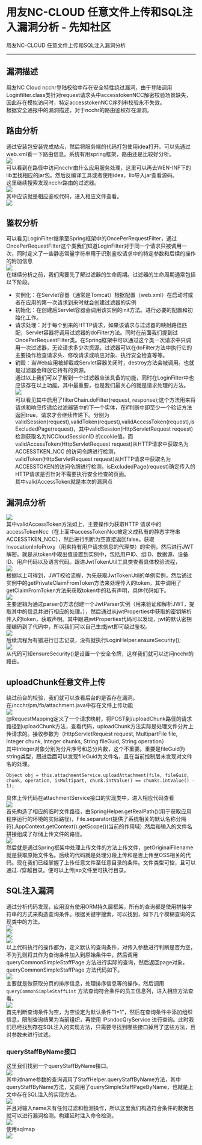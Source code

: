 

# 用友NC-CLOUD 任意文件上传和SQL注入漏洞分析 - 先知社区

用友NC-CLOUD 任意文件上传和SQL注入漏洞分析

- - -

## 漏洞描述

用友NC Cloud ncchr登陆校验中存在安全特性绕过漏洞，由于登陆调用Loginfilter.class类针对request请求头中accesstokenNCC解密校验场景缺失，因此存在模拟访问时，特定accesstokenNCC序列串校验永不失效。  
根据安全通报中的漏洞描述，对于ncchr的路由鉴权存在漏洞。

## 路由分析

通过安装包安装完成站点，然后将服务端的代码打包使用idea打开。可以先通过web.xml看一下路由信息。系统有用spring框架，路由还是比较好分析。  
[![](assets/1702520978-62d728487e711f3b368989c72fd5116e.png)](https://xzfile.aliyuncs.com/media/upload/picture/20231212173547-d49f97d0-98d1-1.png)  
可以看到在路径中访问ncchr由什么应用服务处理，这里可以再去WEN-INF下的lib里找相应的jar包。然后反编译工具或者使用idea，lib导入jar查看源码。  
这里继续搜索发现ncchr路由的过滤器。  
[![](assets/1702520978-18ae171c2a8a0efbfaed766582d7f534.png)](https://xzfile.aliyuncs.com/media/upload/picture/20231212173648-f8fff0ac-98d1-1.png)  
其中应该就是相应鉴权代码，进入相应文件查看。  
[![](assets/1702520978-a1555b87952c9f6ac79d6a5ee257c747.png)](https://xzfile.aliyuncs.com/media/upload/picture/20231212173720-0bf4d128-98d2-1.png)

## 鉴权分析

可以看见LoginFilter继承至Spring框架中的OncePerRequestFilter，通过OncePerRequestFilter这个类我们知道LoginFilter对于同一个请求只被调用一次，同时定义了一些静态常量字符串用于识别鉴权请求中的特定参数和后续的操作的附加信息  
[![](assets/1702520978-4f30a1fa3f01c571dd5b2ce5b62c28b6.png)](https://xzfile.aliyuncs.com/media/upload/picture/20231212173736-15557ca4-98d2-1.png)  
在继续分析之前，我们需要先了解过滤器的生命周期。过滤器的生命周期通常包括以下阶段。

-   实例化：在Servlet容器（通常是Tomcat）根据配置（web.xml）在启动时或者在应用的第一次请求到来时就会创建过滤器的实例
-   初始化：在创建后Servlet容器会调用该实例的init方法。进行必要的配置和初始化工作。
-   请求处理：对于每个到来的HTTP请求，如果该请求与过滤器的映射路径匹配，Servlet容器将调用过滤器的doFilter方法。同时在前面我们提到过OncePerRequestFilter类。在Spring框架中可以通过这个类一次请求中只调用一次过滤器，无论请求多少次资源。过滤器可以在doFilter方法中执行它的主要操作检查请求头、修改请求或响应对象、执行安全检查等等。
-   销毁：当Web应用被卸载或Servlet容器关闭时，destroy方法会被调用。也就是过滤器会释放它持有的资源。  
    通过以上我们可以了解到一个过滤器应该具备的功能，同时在LoginFilter中也应该存在以上功能。其中最重要，也是我们最关心的就是请求处理的方法。  
    [![](assets/1702520978-74a35894e8b545e5d8b0e80e255d46b3.png)](https://xzfile.aliyuncs.com/media/upload/picture/20231212173815-2cbdc75c-98d2-1.png)  
    可以看见其中启用了filterChain.doFilter(request, response);这个方法用来将请求和响应传递给过滤器链中的下一个实体，在if判断中即至少一个验证方法返回true，请求才会继续传递下。分别为validSession(request),validToken(request),validAccessToken(request),isExcludedPage(request)，其中validSession(HttpServletRequest request)检测获取名为NCCloudSessionID 的cookie值。而validAccessToken(HttpServletRequest request)从HTTP请求中获取名为ACCESSTKEN\_NCC 的访问令牌进行检测，validToken(HttpServletRequest request)从HTTP请求中获取名为ACCESSTOKEN的访问令牌进行检测，isExcludedPage(request)确定传入的HTTP请求是否针对不需要执行安全检查的页面。  
    其中validAccessToken就是本次的漏洞点

## 漏洞点分析

[![](assets/1702520978-fcca2018ca60e9ed93a5afab04b5abdf.png)](https://xzfile.aliyuncs.com/media/upload/picture/20231212174509-235c81c0-98d3-1.png)  
其中validAccessToken方法如上，主要操作为获取HTTP 请求中的accessTokenNcc（在上面中accessTokenNcc被定义成私有的静态字符串ACCESSTKEN\_NCC），然后进行判断为空直接返回false。获取InvocationInfoProxy（用来持有用户请求信息的代理类）的实例，然后进行JWT解密。就是从token中取出值设置到实例中，包括用户ID、组ID、数据源、设备ID、用户代码以及语言代码。跟进JwtTokenUtil工具类查看具体校验流程，  
[![](assets/1702520978-b9e2ed0b163ff244df4e8360b242188e.png)](https://xzfile.aliyuncs.com/media/upload/picture/20231212174537-33ea720e-98d3-1.png)  
根据以上可得到，JWT校验流程，为先获取JwtTokenUtil的单例实例，然后通过实例中的getPrivateClaimFromToken方法来处理传入的token，其中调用了getClaimFromToken方法来获取token中的私有声明，具体代码如下。  
[![](assets/1702520978-7543cdc9a2d85947b7fc0f90ae920704.png)](https://xzfile.aliyuncs.com/media/upload/picture/20231212174554-3dfb1564-98d3-1.png)  
主要逻辑为通过parser()方法创建一个JwtParser实例（用来验证和解析JWT，提取其中的信息并进行相应的处理。），然后通过从jwtProperties中获取的密钥解析传入的token，获取声明。其中跟进jwtProperties代码可以发现，jwt的默认密钥硬编码到了代码中，所以我们可以自己生成jwt即可绕过鉴权。  
[![](assets/1702520978-72e3d91f562677d10259b8cbcae3ef25.png)](https://xzfile.aliyuncs.com/media/upload/picture/20231212174615-4ac659de-98d3-1.png)  
后续流程为有错进行日志记录，没有就执行LoginHelper.ensureSecurity();  
[![](assets/1702520978-baeeae6283e1d16b8d9f4f0224f7e7b6.png)](https://xzfile.aliyuncs.com/media/upload/picture/20231212174710-6bc18668-98d3-1.png)  
从代码可知ensureSecurity()是设置一个安全令牌，这样我们就可以访问ncchr的路由。

## uploadChunk任意文件上传

绕过前台的校验，我们就可以查看后台的是否存在漏洞。  
在/ncchr/pm/fb/attachment.java中存在文件上传功能  
[![](assets/1702520978-9acf191fff7e9e9ab9201942a911cfbc.png)](https://xzfile.aliyuncs.com/media/upload/picture/20231212174903-aedd916c-98d3-1.png)  
@RequestMapping定义了一个请求映射，将POST到/uploadChunk路径的请求路径到uploadChunk方法，查看代码，uploadChunk方法实际是处理文件分片上传请求的。接收参数为（HttpServletRequest request, MultipartFile file, Integer chunk, Integer chunks, String fileGuid, String operation）  
其中Integer对象分别为分片序号和总分片数，这个不重要。重要是fileGuid为string类型，跟进后面可以发现fileGuid为文件名，且在当前控制层未发现对文件名的处理。

```plain
Object obj = this.attachmentService.uploadAttachment(file, fileGuid, chunk, operation, isMultipart, chunk.intValue() == chunks.intValue() - 1);
```

具体上传代码在attachmentService接口的实现类中，进入相应代码查看  
[![](assets/1702520978-3ae414f260e49ae05a06881cb4ea4b8a.png)](https://xzfile.aliyuncs.com/media/upload/picture/20231212174937-c31aa82c-98d3-1.png)  
首先构造了相应的临时文件路径，由SpringHelper.getRealPath()(用于获取应用程序运行的环境的实际路径)，File.separator(提供了系统相关的默认名称分隔符),AppContext.getContext().getScope()(当前的作用域) ,然后和输入的文件名拼接组成了存储上传文件的路径。  
[![](assets/1702520978-0da756170b67f3e80a64167d686888f3.png)](https://xzfile.aliyuncs.com/media/upload/picture/20231212175000-d0e24064-98d3-1.png)  
然后就是通过Spring框架中处理上传文件的方法上传文件，getOriginalFilename就是获取原始文件名。后续的代码就是处理分段上传和是否上传至OSS相关的代码。现在我们已经掌握了上传任意文件至任意目录的条件。文件类型可控，且可以通过../穿越目录。便可以上传jsp文件至可执行目录。

## SQL注入漏洞

通过分析代码发现，应用没有使用ORM持久层框架，所有的查询都是使用拼接字符串的方式来构造查询条件。根据关键字搜索，可以找到，如下几个模糊查询的实现类中的方法。  
[![](assets/1702520978-43c8d5f1c580f8bbee07a630127f5fd6.png)](https://xzfile.aliyuncs.com/media/upload/picture/20231212175022-de35edc4-98d3-1.png)  
[![](assets/1702520978-e4fb17ca3b430d72631ad7f76dfa13ed.png)](https://xzfile.aliyuncs.com/media/upload/picture/20231212175044-eadb1c84-98d3-1.png)  
[![](assets/1702520978-136bdf48a544f4c36943b8bf1fd5f484.png)](https://xzfile.aliyuncs.com/media/upload/picture/20231212175102-f5c238bc-98d3-1.png)  
以上代码执行的操作都为，定义默认的查询条件，对传入参数进行判断是否为空，不为孔则将其作为查询条件加入到原始条件中，然后调用 queryCommonSimpleStaffPage 方法进行实际的查询，然后返回page对象。queryCommonSimpleStaffPage 方法代码如下。  
[![](assets/1702520978-90b32656d413a9a7aa55aa04a456b9f9.png)](https://xzfile.aliyuncs.com/media/upload/picture/20231212175122-01cf1904-98d4-1.png)  
主要就是做获取分页的排序信息，处理排序信息等的操作，然后调用 `queryCommonSimpleStaffList` 方法查询符合条件的员工信息列，进入相应方法查看。  
[![](assets/1702520978-b66ef0b9226233ae44b659aeac1dacc1.png)](https://xzfile.aliyuncs.com/media/upload/picture/20231212175142-0db24e44-98d4-1.png)  
首先判断查询条件为空，为空设定为默认条件"1=1"，然后在查询条件中添加组织信息，限制查询结果为当前组织，再使用 IPsndocQryService 进行查询。此时我们已经找到存在SQL注入的实现方法，只需要寻找到哪些接口掉用了这些方法，且对参数未进行过滤。

### queryStaffByName接口

这里我们找到一个queryStaffByName接口。  
[![](assets/1702520978-78ec36002124fef108a030e246648231.png)](https://xzfile.aliyuncs.com/media/upload/picture/20231212175200-182544bc-98d4-1.png)  
其中对name参数的查询调用了StaffHelper.queryStaffByName方法，其中queryStaffByName方法，又调用了querySimpleStaffPageByName，也就是上文中存在SQL注入的实现方法。  
[![](assets/1702520978-b0e0f3977bba507bbb9028a5e90ffec2.png)](https://xzfile.aliyuncs.com/media/upload/picture/20231212175220-2471b6e2-98d4-1.png)  
并且对输入name未有任何过滤和检测操作，所以这里我们构造符合条件的数据包就可以进行漏洞检测。构建延时注入命令检测。  
[![](assets/1702520978-640898be5c81be7694b0f8318473811c.png)](https://xzfile.aliyuncs.com/media/upload/picture/20231212180800-54636524-98d6-1.png)  
使用sqlmap  
[![](assets/1702520978-a241f14d52db6babf602808da9ba5ed4.png)](https://xzfile.aliyuncs.com/media/upload/picture/20231212175258-3b2671a2-98d4-1.png)

